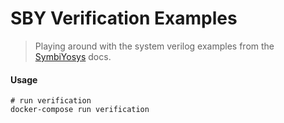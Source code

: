 # SBY Verification Examples

> Playing around with the system verilog examples from the [SymbiYosys](https://github.com/YosysHQ/SymbiYosys) docs.

#### Usage
```shell
# run verification
docker-compose run verification
```
